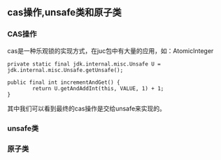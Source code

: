 ## cas操作,unsafe类和原子类

### CAS操作
cas是一种乐观锁的实现方式，在juc包中有大量的应用，如：AtomicInteger

```
private static final jdk.internal.misc.Unsafe U = jdk.internal.misc.Unsafe.getUnsafe();

public final int incrementAndGet() {
        return U.getAndAddInt(this, VALUE, 1) + 1;
}
```
其中我们可以看到最终的cas操作是交给unsafe来实现的。

### unsafe类

### 原子类
